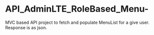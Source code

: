 # API_AdminLTE_RoleBased_Menu-
MVC based API project to fetch and populate MenuList for a give user. 
Response is as json.
